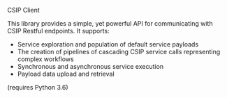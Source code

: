 CSIP Client 

This library provides a simple, yet powerful API for communicating with CSIP Restful endpoints. It supports:

* Service exploration and population of default service payloads
* The creation of pipelines of cascading CSIP service calls representing complex workflows
* Synchronous and asynchronous service execution 
* Payload data upload and retrieval

(requires Python 3.6)
